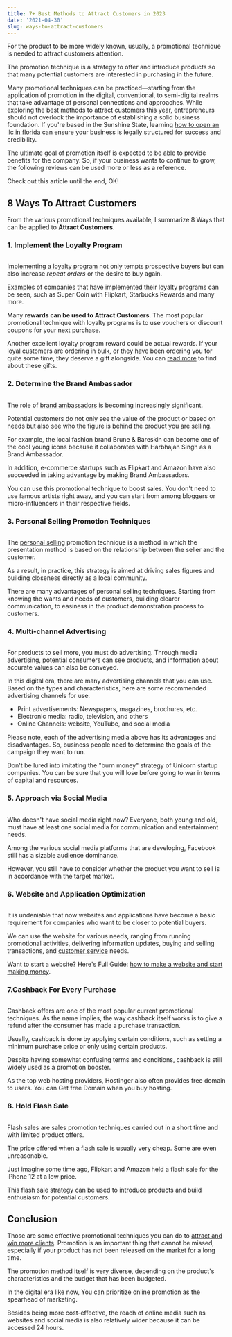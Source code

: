 ```yaml
---
title: 7+ Best Methods to Attract Customers in 2023
date: '2021-04-30'
slug: ways-to-attract-customers
---
```

<!-- wp:paragraph -->
<p>For the product to be more widely known, usually, a promotional technique is needed to attract customers attention.</p>
<!-- /wp:paragraph -->

<!-- wp:paragraph -->
<p>The promotion technique is a strategy to offer and introduce products so that many potential customers are interested in purchasing in the future.</p>
<!-- /wp:paragraph -->

<!-- wp:paragraph -->
<p>Many promotional techniques can be practiced—starting from the application of promotion in the digital, conventional, to semi-digital realms that take advantage of personal connections and approaches. While exploring the best methods to attract customers this year, entrepreneurs should not overlook the importance of establishing a solid business foundation. If you're based in the Sunshine State, learning <a href="https://webinarcare.com/florida-llc/" data-type="link" data-id="https://webinarcare.com/florida-llc/" target="_blank" rel="noreferrer noopener">how to open an llc in florida</a> can ensure your business is legally structured for success and credibility.</p>
<!-- /wp:paragraph -->

<!-- wp:paragraph -->
<p>The ultimate goal of promotion itself is expected to be able to provide benefits for the company. So, if your business wants to continue to grow, the following reviews can be used more or less as a reference.</p>
<!-- /wp:paragraph -->

<!-- wp:paragraph -->
<p>Check out this article until the end, OK!</p>
<!-- /wp:paragraph -->

<!-- wp:heading -->
<h2 class="wp-block-heading">8 Ways To Attract Customers</h2>
<!-- /wp:heading -->

<!-- wp:paragraph -->
<p>From the various promotional techniques available, I summarize 8 Ways that can be applied to <strong>Attract Customers.</strong></p>
<!-- /wp:paragraph -->

<!-- wp:heading {"level":3} -->
<h3 class="wp-block-heading">1. Implement the Loyalty Program</h3>
<!-- /wp:heading -->

<!-- wp:image {"align":"center","id":3805,"sizeSlug":"large","linkDestination":"none"} -->
<figure class="wp-block-image aligncenter size-large"><img src="https://www.waytoidea.com/wp-content/uploads/2021/04/loyalty-program-700x408-1.jpg" alt="" class="wp-image-3805"/></figure>
<!-- /wp:image -->

<!-- wp:paragraph -->
<p><a href="https://www.shopify.com/blog/loyalty-program" target="_blank" aria-label="Implementing a loyalty program (opens in a new tab)" rel="noreferrer noopener nofollow" class="rank-math-link">Implementing a loyalty program</a> not only tempts prospective buyers but can also increase&nbsp;<em>repeat orders</em>&nbsp;or the desire to buy again.</p>
<!-- /wp:paragraph -->

<!-- wp:paragraph -->
<p>Examples of companies that have implemented their loyalty programs can be seen, such as Super Coin with Flipkart, Starbucks Rewards and many more.</p>
<!-- /wp:paragraph -->

<!-- wp:paragraph -->
<p>Many <strong>rewards can be used to Attract Customers</strong>. The most popular promotional technique with loyalty programs is to use vouchers or discount coupons for your next purchase.</p>
<!-- /wp:paragraph -->

<!-- wp:paragraph -->
<p>Another excellent loyalty program reward could be actual rewards. If your loyal customers are ordering in bulk, or they have been ordering you for quite some time, they deserve a gift alongside. You can&nbsp;<a href="https://www.giftmarket.com.sg/" data-type="URL" data-id="https://www.giftmarket.com.sg/" target="_blank" rel="noreferrer noopener">read more</a> to find about these gifts.</p>
<!-- /wp:paragraph -->

<!-- wp:heading {"level":3} -->
<h3 class="wp-block-heading">2. Determine the Brand Ambassador</h3>
<!-- /wp:heading -->

<!-- wp:image {"align":"center","id":3808,"sizeSlug":"large","linkDestination":"none"} -->
<figure class="wp-block-image aligncenter size-large"><img src="https://www.waytoidea.com/wp-content/uploads/2021/04/brand-ambassadoor.png" alt="" class="wp-image-3808"/></figure>
<!-- /wp:image -->

<!-- wp:paragraph -->
<p>The role of <a href="https://www.repsly.com/blog/field-team-management/brand-ambassador-job-definition-description-salary" target="_blank" aria-label="brand ambassadors (opens in a new tab)" rel="noreferrer noopener nofollow" class="rank-math-link">brand ambassadors</a> is becoming increasingly significant. </p>
<!-- /wp:paragraph -->

<!-- wp:paragraph -->
<p>Potential customers do not only see the value of the product or based on needs but also see who the figure is behind the product you are selling.</p>
<!-- /wp:paragraph -->

<!-- wp:paragraph -->
<p>For example, the local fashion brand Brune &amp; Bareskin can become one of the cool young icons because it collaborates with Harbhajan Singh as a Brand Ambassador.&nbsp;</p>
<!-- /wp:paragraph -->

<!-- wp:paragraph -->
<p>In addition, e-commerce startups such as Flipkart and Amazon have also succeeded in taking advantage by making Brand Ambassadors.&nbsp;</p>
<!-- /wp:paragraph -->

<!-- wp:paragraph -->
<p>You can use this promotional technique to boost sales. You don't need to use famous artists right away, and you can start from among bloggers or micro-influencers in their respective fields.</p>
<!-- /wp:paragraph -->

<!-- wp:heading {"level":3} -->
<h3 class="wp-block-heading">3. Personal Selling Promotion Techniques</h3>
<!-- /wp:heading -->

<!-- wp:image {"align":"center","id":3804,"sizeSlug":"large","linkDestination":"none"} -->
<figure class="wp-block-image aligncenter size-large"><img src="https://www.waytoidea.com/wp-content/uploads/2021/04/Personal-Selling.jpg" alt="" class="wp-image-3804"/></figure>
<!-- /wp:image -->

<!-- wp:paragraph -->
<p>The <a href="https://mailshake.com/blog/personal-selling/" target="_blank" aria-label="personal selling (opens in a new tab)" rel="noreferrer noopener nofollow" class="rank-math-link">personal selling</a> promotion technique is a method in which the presentation method is based on the relationship between the seller and the customer.&nbsp;</p>
<!-- /wp:paragraph -->

<!-- wp:paragraph -->
<p>As a result, in practice, this strategy is aimed at driving sales figures and building closeness directly as a local community.</p>
<!-- /wp:paragraph -->

<!-- wp:paragraph -->
<p>There are many advantages of personal selling techniques. Starting from knowing the wants and needs of customers, building clearer communication, to easiness in the product demonstration process to customers.</p>
<!-- /wp:paragraph -->

<!-- wp:heading {"level":3} -->
<h3 class="wp-block-heading">4. Multi-channel Advertising</h3>
<!-- /wp:heading -->

<!-- wp:image {"align":"center","id":3811,"sizeSlug":"large","linkDestination":"none"} -->
<figure class="wp-block-image aligncenter size-large"><img src="https://www.waytoidea.com/wp-content/uploads/2021/04/multi-channel-advertising.jpg" alt="" class="wp-image-3811"/></figure>
<!-- /wp:image -->

<!-- wp:paragraph -->
<p>For products to sell more, you must do advertising. Through media advertising, potential consumers can see products, and information about accurate values ​​can also be conveyed.</p>
<!-- /wp:paragraph -->

<!-- wp:paragraph -->
<p>In this digital era, there are many advertising channels that you can use. Based on the types and characteristics, here are some recommended advertising channels for use.</p>
<!-- /wp:paragraph -->

<!-- wp:list -->
<ul><!-- wp:list-item -->
<li>Print advertisements: Newspapers, magazines, brochures, etc.</li>
<!-- /wp:list-item -->

<!-- wp:list-item -->
<li>Electronic media: radio, television, and others</li>
<!-- /wp:list-item -->

<!-- wp:list-item -->
<li>Online Channels: website, YouTube, and social media</li>
<!-- /wp:list-item --></ul>
<!-- /wp:list -->

<!-- wp:paragraph -->
<p>Please note, each of the advertising media above has its advantages and disadvantages. So, business people need to determine the goals of the campaign they want to run.</p>
<!-- /wp:paragraph -->

<!-- wp:paragraph -->
<p>Don't be lured into imitating the "burn money" strategy of Unicorn startup companies. You can be sure that you will lose before going to war in terms of capital and resources.</p>
<!-- /wp:paragraph -->

<!-- wp:heading {"level":3} -->
<h3 class="wp-block-heading">5. Approach via Social Media</h3>
<!-- /wp:heading -->

<!-- wp:image {"align":"center","id":3806,"sizeSlug":"large","linkDestination":"none"} -->
<figure class="wp-block-image aligncenter size-large"><img src="https://www.waytoidea.com/wp-content/uploads/2021/04/approach-via-Social-Media-760x400-1.png" alt="" class="wp-image-3806"/></figure>
<!-- /wp:image -->

<!-- wp:paragraph -->
<p>Who doesn't have social media right now? Everyone, both young and old, must have at least one social media for communication and entertainment needs.</p>
<!-- /wp:paragraph -->

<!-- wp:paragraph -->
<p>Among the various social media platforms that are developing, Facebook still has a sizable audience dominance.</p>
<!-- /wp:paragraph -->

<!-- wp:paragraph -->
<p>However, you still have to consider whether the product you want to sell is in accordance with the target market.</p>
<!-- /wp:paragraph -->

<!-- wp:heading {"level":3} -->
<h3 class="wp-block-heading">6. Website and Application Optimization</h3>
<!-- /wp:heading -->

<!-- wp:image {"align":"center","id":3807,"sizeSlug":"large","linkDestination":"none"} -->
<figure class="wp-block-image aligncenter size-large"><img src="https://www.waytoidea.com/wp-content/uploads/2021/04/ux-optimization.jpg" alt="" class="wp-image-3807"/></figure>
<!-- /wp:image -->

<!-- wp:paragraph -->
<p>It is undeniable that now websites and applications have become a basic requirement for companies who want to be closer to potential buyers.&nbsp;</p>
<!-- /wp:paragraph -->

<!-- wp:paragraph -->
<p>We can use the website for various needs, ranging from running promotional activities, delivering information updates, buying and selling transactions, and <a href="https://support.cc/tips-to-improve-your-companies-customer-service-online" data-type="URL" data-id="https://support.cc/tips-to-improve-your-companies-customer-service-online" target="_blank" rel="noreferrer noopener">customer service</a> needs.</p>
<!-- /wp:paragraph -->

<!-- wp:paragraph -->
<p>Want to start a website? Here's Full Guide: <a href="http://www.waytoidea.com/how-to-start-a-blog/" target="_blank" aria-label="how to make a website and start making money (opens in a new tab)" rel="noreferrer noopener" class="rank-math-link">how to make a website and start making money</a>.</p>
<!-- /wp:paragraph -->

<!-- wp:heading {"level":3} -->
<h3 class="wp-block-heading">7.Cashback For Every Purchase</h3>
<!-- /wp:heading -->

<!-- wp:image {"align":"center","id":3809,"sizeSlug":"large","linkDestination":"none"} -->
<figure class="wp-block-image aligncenter size-large"><img src="https://www.waytoidea.com/wp-content/uploads/2021/04/money-cashback-with-gold-dollar-coins_118124-26.jpg" alt="" class="wp-image-3809"/></figure>
<!-- /wp:image -->

<!-- wp:paragraph -->
<p>Cashback offers are one of the most popular current promotional techniques. As the name implies, the way cashback itself works is to give a refund after the consumer has made a purchase transaction.</p>
<!-- /wp:paragraph -->

<!-- wp:paragraph -->
<p>Usually, cashback is done by applying certain conditions, such as setting a minimum purchase price or only using certain products.</p>
<!-- /wp:paragraph -->

<!-- wp:paragraph -->
<p>Despite having somewhat confusing terms and conditions, cashback is still widely used as a promotion booster.</p>
<!-- /wp:paragraph -->

<!-- wp:paragraph -->
<p>As the top web hosting providers, Hostinger also often provides free domain to users. You can Get free Domain when you buy hosting.</p>
<!-- /wp:paragraph -->

<!-- wp:heading {"level":3} -->
<h3 class="wp-block-heading">8. Hold Flash Sale</h3>
<!-- /wp:heading -->

<!-- wp:image {"align":"center","id":3810,"sizeSlug":"large","linkDestination":"none"} -->
<figure class="wp-block-image aligncenter size-large"><img src="https://www.waytoidea.com/wp-content/uploads/2021/04/flash-sale.jpg" alt="" class="wp-image-3810"/></figure>
<!-- /wp:image -->

<!-- wp:paragraph -->
<p>Flash sales are sales promotion techniques carried out in a short time and with limited product offers.&nbsp;</p>
<!-- /wp:paragraph -->

<!-- wp:paragraph -->
<p>The price offered when a flash sale is usually very cheap. Some are even unreasonable. </p>
<!-- /wp:paragraph -->

<!-- wp:paragraph -->
<p>Just imagine some time ago, Flipkart and Amazon held a flash sale for the iPhone 12 at a low price.</p>
<!-- /wp:paragraph -->

<!-- wp:paragraph -->
<p>This flash sale strategy can be used to introduce products and build enthusiasm for potential customers.</p>
<!-- /wp:paragraph -->

<!-- wp:heading -->
<h2 class="wp-block-heading">Conclusion</h2>
<!-- /wp:heading -->

<!-- wp:paragraph -->
<p>Those are some effective promotional techniques you can do to <a href="https://floify.com/blog/leverage-online-marketing" target="_blank" data-type="URL" data-id="https://floify.com/blog/leverage-online-marketing" rel="noreferrer noopener">attract and win more clients</a>. Promotion is an important thing that cannot be missed, especially if your product has not been released on the market for a long time.</p>
<!-- /wp:paragraph -->

<!-- wp:paragraph -->
<p>The promotion method itself is very diverse, depending on the product's characteristics and the budget that has been budgeted.&nbsp;</p>
<!-- /wp:paragraph -->

<!-- wp:paragraph -->
<p>In the digital era like now, You can prioritize online promotion as the spearhead of marketing.</p>
<!-- /wp:paragraph -->

<!-- wp:paragraph -->
<p>Besides being more cost-effective, the reach of online media such as websites and social media is also relatively wider because it can be accessed 24 hours.</p>
<!-- /wp:paragraph -->
